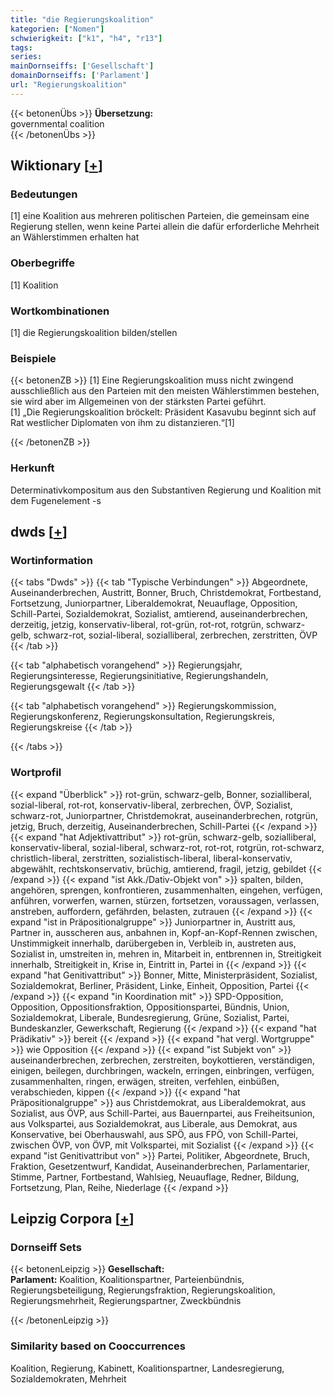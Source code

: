 ```yaml
---
title: "die Regierungskoalition"
kategorien: ["Nomen"]
schwierigkeit: ["k1", "h4", "r13"]
tags:
series:
mainDornseiffs: ['Gesellschaft']
domainDornseiffs: ['Parlament']
url: "Regierungskoalition"
---
```


{{< betonenÜbs >}}
**Übersetzung:**  
governmental coalition  
{{< /betonenÜbs >}}

## Wiktionary [[+](https://de.wiktionary.org/wiki/Regierungskoalition)]

### Bedeutungen
[1] eine Koalition aus mehreren politischen Parteien, die gemeinsam eine Regierung stellen, wenn keine Partei allein die dafür erforderliche Mehrheit an Wählerstimmen erhalten hat  

### Oberbegriffe
[1] Koalition  

### Wortkombinationen
[1] die Regierungskoalition bilden/stellen  

### Beispiele
{{< betonenZB >}}
[1] Eine Regierungskoalition muss nicht zwingend ausschließlich aus den Parteien mit den meisten Wählerstimmen bestehen, sie wird aber im Allgemeinen von der stärksten Partei geführt.  
[1] „Die Regierungskoalition bröckelt: Präsident Kasavubu beginnt sich auf Rat westlicher Diplomaten von ihm zu distanzieren.“[1]  

{{< /betonenZB >}}
### Herkunft
Determinativkompositum aus den Substantiven Regierung und Koalition mit dem Fugenelement -s  



## dwds [[+](https://www.dwds.de/wb/Regierungskoalition)]

### Wortinformation
{{< tabs "Dwds" >}}
{{< tab "Typische Verbindungen" >}}
Abgeordnete, Auseinanderbrechen, Austritt, Bonner, Bruch, Christdemokrat, Fortbestand, Fortsetzung, Juniorpartner, Liberaldemokrat, Neuauflage, Opposition, Schill-Partei, Sozialdemokrat, Sozialist, amtierend, auseinanderbrechen, derzeitig, jetzig, konservativ-liberal, rot-grün, rot-rot, rotgrün, schwarz-gelb, schwarz-rot, sozial-liberal, sozialliberal, zerbrechen, zerstritten, ÖVP
{{< /tab >}}

{{< tab "alphabetisch vorangehend" >}}
Regierungsjahr, Regierungsinteresse, Regierungsinitiative, Regierungshandeln, Regierungsgewalt
{{< /tab >}}

{{< tab "alphabetisch vorangehend" >}}
Regierungskommission, Regierungskonferenz, Regierungskonsultation, Regierungskreis, Regierungskreise
{{< /tab >}}

{{< /tabs >}}

### Wortprofil
{{< expand "Überblick" >}} rot-grün, schwarz-gelb, Bonner, sozialliberal, sozial-liberal, rot-rot, konservativ-liberal, zerbrechen, ÖVP, Sozialist, schwarz-rot, Juniorpartner, Christdemokrat, auseinanderbrechen, rotgrün, jetzig, Bruch, derzeitig, Auseinanderbrechen, Schill-Partei {{< /expand >}}
{{< expand "hat Adjektivattribut" >}} rot-grün, schwarz-gelb, sozialliberal, konservativ-liberal, sozial-liberal, schwarz-rot, rot-rot, rotgrün, rot-schwarz, christlich-liberal, zerstritten, sozialistisch-liberal, liberal-konservativ, abgewählt, rechtskonservativ, brüchig, amtierend, fragil, jetzig, gebildet {{< /expand >}}
{{< expand "ist Akk./Dativ-Objekt von" >}} spalten, bilden, angehören, sprengen, konfrontieren, zusammenhalten, eingehen, verfügen, anführen, vorwerfen, warnen, stürzen, fortsetzen, voraussagen, verlassen, anstreben, auffordern, gefährden, belasten, zutrauen {{< /expand >}}
{{< expand "ist in Präpositionalgruppe" >}} Juniorpartner in, Austritt aus, Partner in, ausscheren aus, anbahnen in, Kopf-an-Kopf-Rennen zwischen, Unstimmigkeit innerhalb, darübergeben in, Verbleib in, austreten aus, Sozialist in, umstreiten in, mehren in, Mitarbeit in, entbrennen in, Streitigkeit innerhalb, Streitigkeit in, Krise in, Eintritt in, Partei in {{< /expand >}}
{{< expand "hat Genitivattribut" >}} Bonner, Mitte, Ministerpräsident, Sozialist, Sozialdemokrat, Berliner, Präsident, Linke, Einheit, Opposition, Partei {{< /expand >}}
{{< expand "in Koordination mit" >}} SPD-Opposition, Opposition, Oppositionsfraktion, Oppositionspartei, Bündnis, Union, Sozialdemokrat, Liberale, Bundesregierung, Grüne, Sozialist, Partei, Bundeskanzler, Gewerkschaft, Regierung {{< /expand >}}
{{< expand "hat Prädikativ" >}} bereit {{< /expand >}}
{{< expand "hat vergl. Wortgruppe" >}} wie Opposition {{< /expand >}}
{{< expand "ist Subjekt von" >}} auseinanderbrechen, zerbrechen, zerstreiten, boykottieren, verständigen, einigen, beilegen, durchbringen, wackeln, erringen, einbringen, verfügen, zusammenhalten, ringen, erwägen, streiten, verfehlen, einbüßen, verabschieden, kippen {{< /expand >}}
{{< expand "hat Präpositionalgruppe" >}} aus Christdemokrat, aus Liberaldemokrat, aus Sozialist, aus ÖVP, aus Schill-Partei, aus Bauernpartei, aus Freiheitsunion, aus Volkspartei, aus Sozialdemokrat, aus Liberale, aus Demokrat, aus Konservative, bei Oberhauswahl, aus SPÖ, aus FPÖ, von Schill-Partei, zwischen ÖVP, von ÖVP, mit Volkspartei, mit Sozialist {{< /expand >}}
{{< expand "ist Genitivattribut von" >}} Partei, Politiker, Abgeordnete, Bruch, Fraktion, Gesetzentwurf, Kandidat, Auseinanderbrechen, Parlamentarier, Stimme, Partner, Fortbestand, Wahlsieg, Neuauflage, Redner, Bildung, Fortsetzung, Plan, Reihe, Niederlage {{< /expand >}}

## Leipzig Corpora [[+](https://corpora.uni-leipzig.de/en/res?word=Regierungskoalition&corpusId=deu_newscrawl-public_2018)]

### Dornseiff Sets
{{< betonenLeipzig >}}
**Gesellschaft:**  
**Parlament:** Koalition, Koalitionspartner, Parteienbündnis, Regierungsbeteiligung, Regierungsfraktion, Regierungskoalition, Regierungsmehrheit, Regierungspartner, Zweckbündnis  

{{< /betonenLeipzig >}}

### Similarity based on Cooccurrences
Koalition, Regierung, Kabinett, Koalitionspartner, Landesregierung, Sozialdemokraten, Mehrheit

